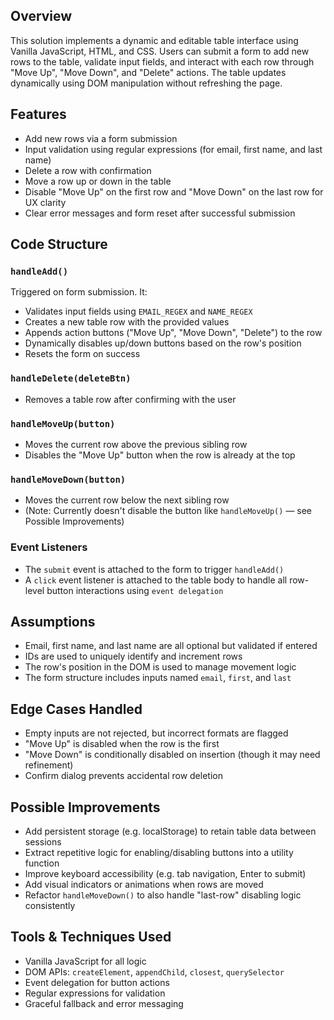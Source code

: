 ## Overview

This solution implements a dynamic and editable table interface using Vanilla JavaScript, HTML, and CSS. Users can submit a form to add new rows to the table, validate input fields, and interact with each row through "Move Up", "Move Down", and "Delete" actions. The table updates dynamically using DOM manipulation without refreshing the page.

## Features

- Add new rows via a form submission
- Input validation using regular expressions (for email, first name, and last name)
- Delete a row with confirmation
- Move a row up or down in the table
- Disable "Move Up" on the first row and "Move Down" on the last row for UX clarity
- Clear error messages and form reset after successful submission

## Code Structure

### `handleAdd()`

Triggered on form submission. It:

- Validates input fields using `EMAIL_REGEX` and `NAME_REGEX`
- Creates a new table row with the provided values
- Appends action buttons ("Move Up", "Move Down", "Delete") to the row
- Dynamically disables up/down buttons based on the row's position
- Resets the form on success

### `handleDelete(deleteBtn)`

- Removes a table row after confirming with the user

### `handleMoveUp(button)`

- Moves the current row above the previous sibling row
- Disables the "Move Up" button when the row is already at the top

### `handleMoveDown(button)`

- Moves the current row below the next sibling row
- (Note: Currently doesn't disable the button like `handleMoveUp()` — see Possible Improvements)

### Event Listeners

- The `submit` event is attached to the form to trigger `handleAdd()`
- A `click` event listener is attached to the table body to handle all row-level button interactions using `event delegation`

## Assumptions

- Email, first name, and last name are all optional but validated if entered
- IDs are used to uniquely identify and increment rows
- The row's position in the DOM is used to manage movement logic
- The form structure includes inputs named `email`, `first`, and `last`

## Edge Cases Handled

- Empty inputs are not rejected, but incorrect formats are flagged
- "Move Up" is disabled when the row is the first
- "Move Down" is conditionally disabled on insertion (though it may need refinement)
- Confirm dialog prevents accidental row deletion

## Possible Improvements

- Add persistent storage (e.g. localStorage) to retain table data between sessions
- Extract repetitive logic for enabling/disabling buttons into a utility function
- Improve keyboard accessibility (e.g. tab navigation, Enter to submit)
- Add visual indicators or animations when rows are moved
- Refactor `handleMoveDown()` to also handle "last-row" disabling logic consistently

## Tools & Techniques Used

- Vanilla JavaScript for all logic
- DOM APIs: `createElement`, `appendChild`, `closest`, `querySelector`
- Event delegation for button actions
- Regular expressions for validation
- Graceful fallback and error messaging
